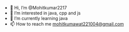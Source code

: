 - 👋 Hi, I’m @Mohitkumar2217
- 👀 I’m interested in java, cpp and js
- 🌱 I’m currently learning java
- 📫 How to reach me mohitkumawat221004@gmail.com
<!--- 💞️ I’m looking to collaborate on none --->
<!---
Mohitkumar2217/Mohitkumar2217 is a ✨ special ✨ repository because its `README.md` (this file) appears on your GitHub profile.
You can click the Preview link to take a look at your changes.
--->

